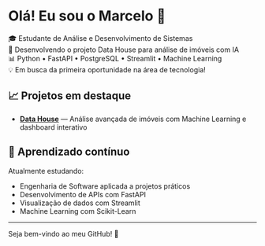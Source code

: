 # Olá! Eu sou o Marcelo 👋

🎓 Estudante de Análise e Desenvolvimento de Sistemas  
🚀 Desenvolvendo o projeto Data House para análise de imóveis com IA  
📊 Python • FastAPI • PostgreSQL • Streamlit • Machine Learning  
💡 Em busca da primeira oportunidade na área de tecnologia!

## 📈 Projetos em destaque

- **[Data House](link-do-repositorio)** — Análise avançada de imóveis com Machine Learning e dashboard interativo

## 🌱 Aprendizado contínuo

Atualmente estudando:
- Engenharia de Software aplicada a projetos práticos
- Desenvolvimento de APIs com FastAPI
- Visualização de dados com Streamlit
- Machine Learning com Scikit-Learn

---

Seja bem-vindo ao meu GitHub! 🚀
